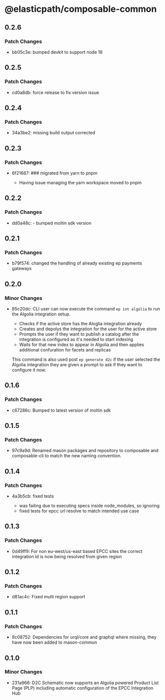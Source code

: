 # @elasticpath/composable-common

## 0.2.6

### Patch Changes

- bb05c3e: bumped devkit to support node 18

## 0.2.5

### Patch Changes

- cd0a8db: force release to fix version issue

## 0.2.4

### Patch Changes

- 34a3be2: missing build output corrected

## 0.2.3

### Patch Changes

- 6f21687: ### migrated from yarn to pnpm

  - Having issue managing the yarn workspace moved to pnpm

## 0.2.2

### Patch Changes

- dd0a48c: - bumped moltin sdk version

## 0.2.1

### Patch Changes

- b79f574: changed the handling of already existing ep payments gateways

## 0.2.0

### Minor Changes

- 85c20dc: CLI user can now execute the command `ep int algolia` to run the Algolia integration setup.

  - Checks if the active store has the Aloglia integration already
  - Creates and depolys the integration for the user for the active store
  - Prompts the user if they want to publish a catalog after the integration is configured as it's needed to start indexing
  - Waits for that new index to appear in Algolia and then applies additional confuration for facets and replicas

  This command is also used post `ep generate d2c` if the user selected the Algolia integration they are given a prompt to ask if they want to configure it now.

## 0.1.6

### Patch Changes

- c67286c: Bumped to latest version of moltin sdk

## 0.1.5

### Patch Changes

- 97c9a9d: Renamed mason packages and repository to composable and composable-cli to match the new naming convention.

## 0.1.4

### Patch Changes

- 4a3b5cb: fixed tests

  - was failing due to executing specs inside node_modules, so ignoring
  - fixed tests for epcc url resolve to match intended use case

## 0.1.3

### Patch Changes

- 0d49ff9: For non eu-west/us-east based EPCC sites the correct integration id is now being resolved from given region

## 0.1.2

### Patch Changes

- d81ac4c: Fixed multi region support

## 0.1.1

### Patch Changes

- 8c08752: Dependencies for urql/core and graphql where missing, they have now been added to mason-common

## 0.1.0

### Minor Changes

- 231a966: D2C Schematic now supports an Algolia powered Product List Page (PLP) including automatic configuration of the EPCC Integration Hub
